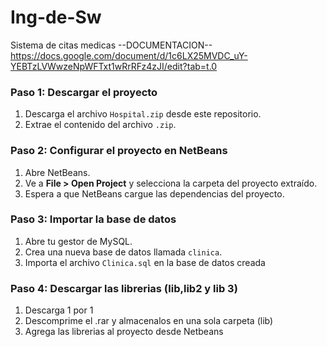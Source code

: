 # Ing-de-Sw
Sistema de citas medicas
--DOCUMENTACION--
https://docs.google.com/document/d/1c6LX25MVDC_uY-YEBTzLVWwzeNpWFTxt1wRrRFz4zJI/edit?tab=t.0

### Paso 1: Descargar el proyecto

1. Descarga el archivo `Hospital.zip` desde este repositorio.
2. Extrae el contenido del archivo `.zip`.

### Paso 2: Configurar el proyecto en NetBeans

1. Abre NetBeans.
2. Ve a **File > Open Project** y selecciona la carpeta del proyecto extraído.
3. Espera a que NetBeans cargue las dependencias del proyecto.

### Paso 3: Importar la base de datos

1. Abre tu gestor de MySQL.
2. Crea una nueva base de datos llamada `clinica`.
3. Importa el archivo `Clinica.sql` en la base de datos creada

### Paso 4: Descargar las librerias (lib,lib2 y lib 3)

1. Descarga 1 por 1
2. Descomprime el .rar y almacenalos en una sola carpeta (lib)
3. Agrega las librerias al proyecto desde Netbeans
